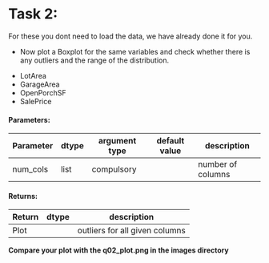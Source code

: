 # Task 2:

For these you dont need to load the data, we have already done it for you.

* Now plot a Boxplot for the same variables and check whether there is any outliers and the range of the distribution.
- LotArea
- GarageArea
- OpenPorchSF
- SalePrice


#### Parameters:

| Parameter | dtype | argument type | default value | description |
| --- | --- | --- | --- | --- | 
| num_cols | list | compulsory |  | number of columns |



#### Returns:

| Return | dtype | description |
| --- | --- | --- | 
| Plot | | outliers for all given columns |
**Compare your plot with the q02_plot.png in the images directory**